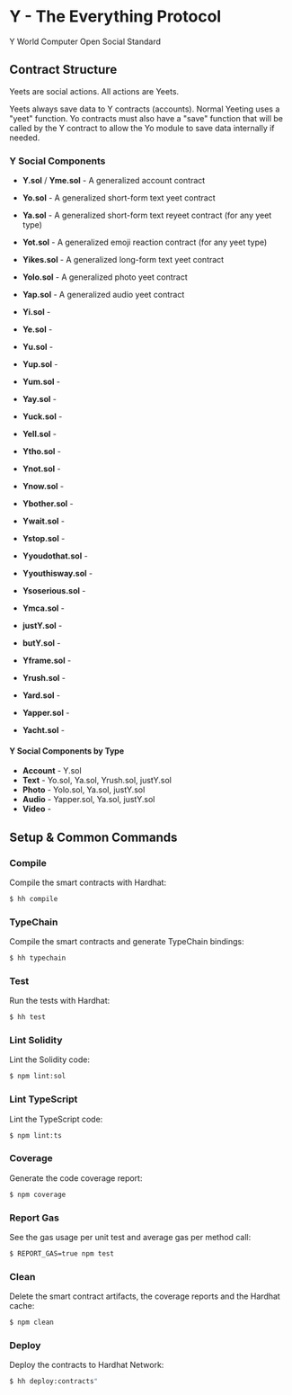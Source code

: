 # Y - The Everything Protocol

Y World Computer Open Social Standard

## Contract Structure

Yeets are social actions. All actions are Yeets.

Yeets always save data to Y contracts (accounts). Normal Yeeting uses a "yeet" function. Yo contracts must also have a
"save" function that will be called by the Y contract to allow the Yo module to save data internally if needed.

### Y Social Components

- **Y.sol** / **Yme.sol** - A generalized account contract
- **Yo.sol** - A generalized short-form text yeet contract
- **Ya.sol** - A generalized short-form text reyeet contract (for any yeet type)
- **Yot.sol** - A generalized emoji reaction contract (for any yeet type)
- **Yikes.sol** - A generalized long-form text yeet contract
- **Yolo.sol** - A generalized photo yeet contract
- **Yap.sol** - A generalized audio yeet contract

- **Yi.sol** -
- **Ye.sol** -
- **Yu.sol** -
- **Yup.sol** -
- **Yum.sol** -
- **Yay.sol** -
- **Yuck.sol** -
- **Yell.sol** -
- **Ytho.sol** -
- **Ynot.sol** -
- **Ynow.sol** -
- **Ybother.sol** -
- **Ywait.sol** -
- **Ystop.sol** -
- **Yyoudothat.sol** -
- **Yyouthisway.sol** -
- **Ysoserious.sol** -
- **Ymca.sol** -
- **justY.sol** -
- **butY.sol** -
- **Yframe.sol** -
- **Yrush.sol** -
- **Yard.sol** -
- **Yapper.sol** -
- **Yacht.sol** -

#### Y Social Components by Type

- **Account** - Y.sol
- **Text** - Yo.sol, Ya.sol, Yrush.sol, justY.sol
- **Photo** - Yolo.sol, Ya.sol, justY.sol
- **Audio** - Yapper.sol, Ya.sol, justY.sol
- **Video** -

## Setup & Common Commands

### Compile

Compile the smart contracts with Hardhat:

```sh
$ hh compile
```

### TypeChain

Compile the smart contracts and generate TypeChain bindings:

```sh
$ hh typechain
```

### Test

Run the tests with Hardhat:

```sh
$ hh test
```

### Lint Solidity

Lint the Solidity code:

```sh
$ npm lint:sol
```

### Lint TypeScript

Lint the TypeScript code:

```sh
$ npm lint:ts
```

### Coverage

Generate the code coverage report:

```sh
$ npm coverage
```

### Report Gas

See the gas usage per unit test and average gas per method call:

```sh
$ REPORT_GAS=true npm test
```

### Clean

Delete the smart contract artifacts, the coverage reports and the Hardhat cache:

```sh
$ npm clean
```

### Deploy

Deploy the contracts to Hardhat Network:

```sh
$ hh deploy:contracts"
```
